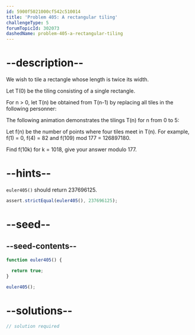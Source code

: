 ```yaml
---
id: 5900f5021000cf542c510014
title: 'Problem 405: A rectangular tiling'
challengeType: 5
forumTopicId: 302073
dashedName: problem-405-a-rectangular-tiling
---
```


# --description--

We wish to tile a rectangle whose length is twice its width.

Let T(0) be the tiling consisting of a single rectangle.

For n > 0, let T(n) be obtained from T(n-1) by replacing all tiles in the following personner:

The following animation demonstrates the tilings T(n) for n from 0 to 5:

Let f(n) be the number of points where four tiles meet in T(n). For example, f(1) = 0, f(4) = 82 and f(109) mod 177 = 126897180.

Find f(10k) for k = 1018, give your answer modulo 177.

# --hints--

`euler405()` should return 237696125.

```js
assert.strictEqual(euler405(), 237696125);
```

# --seed--

## --seed-contents--

```js
function euler405() {

  return true;
}

euler405();
```

# --solutions--

```js
// solution required
```
